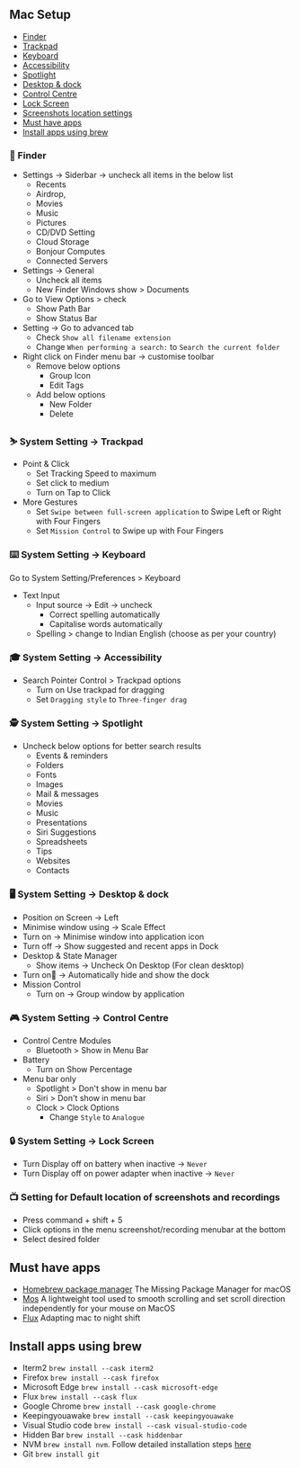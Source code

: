 ##  Mac Setup

*   [Finder](#finder)
*   [Trackpad](#trackpad)
*   [Keyboard](#️keyboard)
*   [Accessibility](#accessibility)
*   [Spotlight](#spotlight)
*   [Desktop & dock](#dd)
*   [Control Centre](#controlcentre)
*   [Lock Screen](#ls)
*   [Screenshots location settings](#sls)
*   [Must have apps](#mha)
*   [Install apps using brew](#iaub)


### 🔎  Finder<a name="finder"></a>

* Settings → Siderbar → uncheck all items in the below list 
    *   Recents
    *   Airdrop,
    *   Movies
    *   Music
    *   Pictures
    *   CD/DVD Setting
    *   Cloud Storage
    *   Bonjour Computes 
    *   Connected Servers
* Settings → General 
    *   Uncheck all items 
    *   New Finder Windows show > Documents
* Go to View Options > check
    *   Show Path Bar
    *   Show Status Bar
* Setting → Go to advanced tab
    *   Check ``Show all filename extension``
    *   Change ``When performing a search:``  to ``Search the current folder``
* Right click on Finder menu bar → customise toolbar
    * Remove below options
        *   Group Icon 
        *   Edit Tags
    * Add below options 
        *   New Folder
        *   Delete 

### ⛷️  System Setting → Trackpad<a name="trackpad"></a>

*   Point & Click
    *   Set Tracking Speed to maximum
    *   Set click to medium
    *   Turn on Tap to Click 
*   More Gestures
    *   Set ```Swipe between full-screen application``` to Swipe Left or Right with Four Fingers
    *   Set ```Mission Control``` to Swipe up with Four Fingers

### ⌨️   System Setting → Keyboard<a name="️keyboard"></a>

Go to System Setting/Preferences > Keyboard

*   Text Input
    *   Input source → Edit → uncheck 
        *   Correct spelling automatically
        *   Capitalise words automatically
    * Spelling > change to Indian English (choose as per your country)

### 🎓  System Setting → Accessibility<a name="accessibility"></a>

*   Search Pointer Control > Trackpad options
    *   Turn on Use trackpad for dragging 
    *   Set ``Dragging style`` to  ``Three-finger drag``

### 🕵  System Setting → Spotlight<a name="spotlight"></a>

*   Uncheck below options for better search results
    *   Events & reminders
    *   Folders
    *   Fonts
    *   Images
    *   Mail & messages
    *   Movies
    *   Music
    *   Presentations
    *   Siri Suggestions
    *   Spreadsheets
    *   Tips
    *   Websites
    *   Contacts

### 🖥️ System Setting → Desktop & dock<a name="dd"></a>

*   Position on Screen → Left
*   Minimise window using → Scale Effect
*   Turn on → Minimise window into application icon
*   Turn off → Show suggested and recent apps in Dock
*   Desktop & State Manager
    *   Show items → Uncheck On Desktop (For clean desktop)
*   Turn on⃗ → Automatically hide and show the dock 
*   Mission Control
    *   Turn on → Group window by application

### 🎮 System Setting → Control Centre<a name="controlcentre"></a>

*   Control Centre Modules
    *   Bluetooth > Show in Menu Bar
*   Battery
    *   Turn on Show Percentage
*   Menu bar only
    *   Spotlight > Don't show in menu bar
    *   Siri > Don't show in menu bar
    *   Clock > Clock Options
        * Change ``Style`` to ``Analogue``

### 🔒 System Setting → Lock Screen<a name="ls"></a>

*   Turn Display off on battery when inactive  → ``Never``
*   Turn Display off on power adapter when inactive → ``Never``

### 📺 Setting for Default location of screenshots and recordings<a name="sls"></a>

*   Press command + shift + 5 
*   Click options in the menu screenshot/recording menubar at the bottom
*   Select desired folder




## Must have apps<a name="mha"></a>

*   [Homebrew package manager](https://brew.sh/) The Missing Package Manager for macOS
*   [Mos](https://mos.caldis.me/) A lightweight tool used to smooth scrolling and set scroll direction independently for your mouse on MacOS
*   [Flux](https://justgetflux.com/) Adapting mac to night shift

## Install apps using brew<a name="iaub"></a>

*   Iterm2  ``brew install --cask iterm2``
*   Firefox ``brew install --cask firefox``
*   Microsoft Edge  ``brew install --cask microsoft-edge``
*   Flux    ``brew install --cask flux``
*   Google Chrome   ``brew install --cask google-chrome``
*   Keepingyouawake ``brew install --cask keepingyouawake``
*   Visual Studio code  ``brew install --cask visual-studio-code``
*   Hidden Bar ``brew install --cask hiddenbar``
*   NVM ``brew install nvm``. Follow detailed installation steps [here](./nvm.md)
*   Git ``brew install git``
